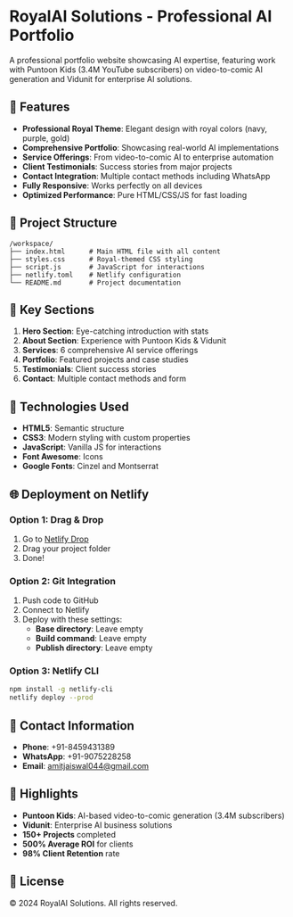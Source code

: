 # RoyalAI Solutions - Professional AI Portfolio

A professional portfolio website showcasing AI expertise, featuring work with Puntoon Kids (3.4M YouTube subscribers) on video-to-comic AI generation and Vidunit for enterprise AI solutions.

## 🌟 Features

- **Professional Royal Theme**: Elegant design with royal colors (navy, purple, gold)
- **Comprehensive Portfolio**: Showcasing real-world AI implementations
- **Service Offerings**: From video-to-comic AI to enterprise automation
- **Client Testimonials**: Success stories from major projects
- **Contact Integration**: Multiple contact methods including WhatsApp
- **Fully Responsive**: Works perfectly on all devices
- **Optimized Performance**: Pure HTML/CSS/JS for fast loading

## 📂 Project Structure

```
/workspace/
├── index.html      # Main HTML file with all content
├── styles.css      # Royal-themed CSS styling
├── script.js       # JavaScript for interactions
├── netlify.toml    # Netlify configuration
└── README.md       # Project documentation
```

## 🚀 Key Sections

1. **Hero Section**: Eye-catching introduction with stats
2. **About Section**: Experience with Puntoon Kids & Vidunit
3. **Services**: 6 comprehensive AI service offerings
4. **Portfolio**: Featured projects and case studies
5. **Testimonials**: Client success stories
6. **Contact**: Multiple contact methods and form

## 🎨 Technologies Used

- **HTML5**: Semantic structure
- **CSS3**: Modern styling with custom properties
- **JavaScript**: Vanilla JS for interactions
- **Font Awesome**: Icons
- **Google Fonts**: Cinzel and Montserrat

## 🌐 Deployment on Netlify

### Option 1: Drag & Drop
1. Go to [Netlify Drop](https://app.netlify.com/drop)
2. Drag your project folder
3. Done!

### Option 2: Git Integration
1. Push code to GitHub
2. Connect to Netlify
3. Deploy with these settings:
   - **Base directory**: Leave empty
   - **Build command**: Leave empty
   - **Publish directory**: Leave empty

### Option 3: Netlify CLI
```bash
npm install -g netlify-cli
netlify deploy --prod
```

## 📱 Contact Information

- **Phone**: +91-8459431389
- **WhatsApp**: +91-9075228258
- **Email**: amitjaiswal044@gmail.com

## 🎯 Highlights

- **Puntoon Kids**: AI-based video-to-comic generation (3.4M subscribers)
- **Vidunit**: Enterprise AI business solutions
- **150+ Projects** completed
- **500% Average ROI** for clients
- **98% Client Retention** rate

## 📄 License

© 2024 RoyalAI Solutions. All rights reserved.